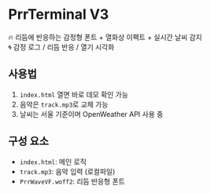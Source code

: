# PrrTerminal V3

🔥 리듬에 반응하는 감정형 폰트 + 열화상 이펙트 + 실시간 날씨 감지  
🌀 감정 로그 / 리듬 반응 / 열기 시각화  

## 사용법

1. `index.html` 열면 바로 데모 확인 가능
2. 음악은 `track.mp3`로 교체 가능
3. 날씨는 서울 기준이며 OpenWeather API 사용 중

## 구성 요소

- `index.html`: 메인 로직
- `track.mp3`: 음악 입력 (로컬파일)
- `PrrWaveVF.woff2`: 리듬 반응형 폰트
